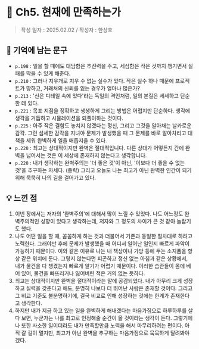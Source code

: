 # 🔖 Ch5. 현재에 만족하는가

> 작성 일자 : 2025.02.02 / 작성자 : 한상호

## 💫 기억에 남는 문구
- `p.198` : 일을 할 때에도 대담함은 추진력을 주고, 세심함은 작은 것까지 챙기면서 실패를 막을 수 있게 해준다.
- `p.210` : 그러나 지우개로 지우 수 없는 실수가 있다. 작은 실수 하나 때문에 프로젝트가 망하고, 거래처의 신뢰를 잃는 경우가 얼마나 많은가?
- `p.213` : '신은 디테일 속에 있다'라는 독일의 격언처럼, 일의 본질은 세세하고 단순한 데 있다.
- `p.221` : 목표 지점을 정확하고 생생하게 그리는 방법은 어렵지만 단순하다. 생각에 생각을 거듭하고 시뮬레이션을 되풀이하는 것이다.
- `p.225` : 아주 작은 결함도 놓치지 않겠다는 정신, 그리고 그것을 알아채는 날카로운 감각. 그런 섬세한 감각을 지녀야 문제가 발생했을 때 그 문제를 바로 알아차리고 대책을 세워 완벽하게 일을 매듭지을 수 있다.
- `p.228` : 최고는 상대적이지만 완벽은 절대적입니다. 다른 상대가 어떻든지 간에 완벽을 넘어서는 것은 이 세상에 존재하지 않는다고 생각합니다.
- `p.228` : 내가 생각하는 완벽주의는 '더 좋은 것'이 아닌, '이보다 더 좋을 수 없는 것'을 추구하는 자세다. (중략) 그리고 오늘도 나는 최고가 아닌 완벽한 인간이 되기 위해 묵묵히 나의 길을 걸어가고 있다.

## 💡 느낀 점
1. 이번 장에서는 저자의 '완벽주의'에 대해서 많이 느낄 수 있었다. 나도 어느정도 완벽주의적인 성향이 있다고 생각하는데, 저자와 그 정도의 차이가 큰 것 같아 놀랍기도 했다.
2. 나도 어떤 일을 할 때, 꼼꼼하게 하는 것과 더불어서 기존과 동일한 절차대로 하려고 노력한다. 그래야만 후에 문제가 발생했을 때 어디서 일어난 일인지 빠르게 파악이 가능하기 때문이다. 이와 같은 이유로 나는 내 책상이나 가방 등에 두는 소지품을 항상 같은 위치에 둔다. 그렇지 않는다면 피곤하고 정신 없는 아침과 같은 상황에서, 내가 물건을 다 챙겼는지 빠르게 알기가 어렵기 때문이다. 이러한 습관들이 몸에 베어 있어, 물건을 빠뜨리거나 잃어버린 적은 거의 없는 듯하다.
3. 최고는 상대적이지만 완벽을 절대적이라는 말에 공감되었다. 내가 아무리 크게 성장하고 실력을 갖춘다고 해도, 분명히 나보다 더 뛰어난 사람은 존재할 것이다. 그리고 그 비교 기준도 불분명하기에, 결국 비교로 인해 성장하는 것에는 한계가 존재한다고 생각한다.
4. 하지만 내가 지금 하고 있는 일을 완벽하게 해내겠다는 마음가짐으로 하루하루를 살다 보면, 누군가는 나를 최고로 인정해줄 순간이 올 것이라는 생각이 든다. 그렇기에 나 또한 사소한 일이더라도 내가 만족할만큼 노력을 해서 마무리하려는 편이다. 아직 갈 길이 멀지만, 최고가 아닌 완벽을 추구하는 마음가짐으로 묵묵하게 달려봐야겠다.
